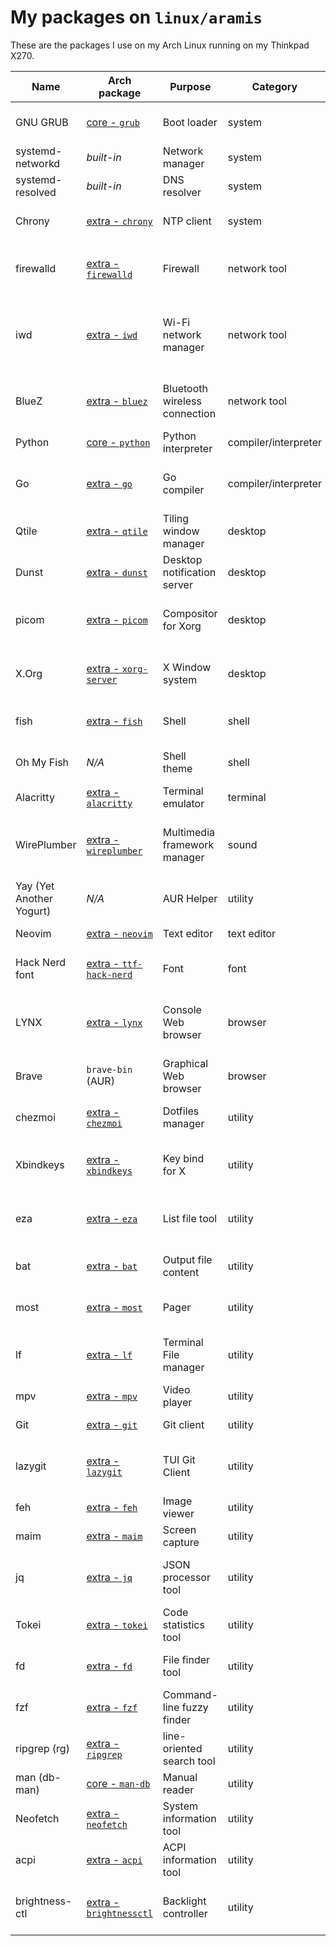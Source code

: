 # My packages on `linux/aramis`

These are the packages I use on my Arch Linux running on my Thinkpad X270.

Name|Arch package|Purpose|Category|Documentation|Description
|---|---|---|---|---|---|
GNU GRUB|[core - `grub`](https://archlinux.org/packages/core/x86_64/grub)|Boot loader|system|[wiki.archlinux.org](https://wiki.archlinux.org/title/GRUB)|Official boot loader from the GNU Project
systemd-networkd|_built-in_|Network manager|system|[wiki.archlinux.org](https://wiki.archlinux.org/title/Systemd-networkd)|Network manager built in systemd
systemd-resolved|_built-in_|DNS resolver|system|[wiki.archlinux.org](https://wiki.archlinux.org/title/Systemd-resolved)|DNS resolver built in systemd
Chrony|[extra - `chrony`](https://archlinux.org/packages/extra/x86_64/chrony/)|NTP client|system|[wiki.archlinux.org](https://wiki.archlinux.org/title/Chrony)|Recommended NTP client for laptops
firewalld|[extra - `firewalld`](https://archlinux.org/packages/extra/any/firewalld/)|Firewall|network tool|[wiki.archlinux.org](https://wiki.archlinux.org/title/firewalld)|User-friendly tool to easily manage iptables and nftables
iwd|[extra - `iwd`](https://archlinux.org/packages/extra/x86_64/iwd/)|Wi-Fi network manager|network tool|[wiki.archlinux.org](https://wiki.archlinux.org/title/iwd)|Cross-platform supplicant with support for WPA, WPA2 and WPA3 developed by Intel
BlueZ|[extra - `bluez`](https://archlinux.org/packages/extra/x86_64/bluez/)|Bluetooth wireless connection|network tool|[wiki.archlinux.org](https://wiki.archlinux.org/title/Bluetooth)|Support for the core Bluetooth layers and protocols
Python|[core - `python`](https://archlinux.org/packages/core/x86_64/python/)|Python interpreter|compiler/interpreter|[wiki.archlinux.org](https://wiki.archlinux.org/title/Python)|CPython interpreter
Go|[extra - `go`](https://archlinux.org/packages/extra/x86_64/go/)|Go compiler|compiler/interpreter|[wiki.archlinux.org](https://wiki.archlinux.org/title/Go)|Core compiler for the Go programming language
Qtile|[extra - `qtile`](https://archlinux.org/packages/extra/x86_64/qtile/)|Tiling window manager|desktop|[docs.qtile.org](http://docs.qtile.org/en/stable/)|Dynamic tiling window manager written in Python
Dunst|[extra - `dunst`](https://archlinux.org/packages/extra/x86_64/dunst/)|Desktop notification server|desktop|[wiki.archlinux.org](https://wiki.archlinux.org/title/Dunst)|Lightweight notification daemon
picom|[extra - `picom`](https://archlinux.org/packages/extra/x86_64/picom/)|Compositor for Xorg|desktop|[wiki.archlinux.org](https://wiki.archlinux.org/title/Picom)|Enable some feature like window opacity, fading and blurring
X.Org|[extra - `xorg-server`](https://archlinux.org/packages/extra/x86_64/xorg-server/)|X Window system|desktop|[wiki.archlinux.org](https://wiki.archlinux.org/title/Xorg)|Open source implementation of the X Window System
fish|[extra - `fish`](https://archlinux.org/packages/extra/x86_64/fish/)|Shell|shell|[wiki.archlinux.org](https://wiki.archlinux.org/title/fish)|Shell intended to be interactive and user-friendly
Oh My Fish|_N/A_|Shell theme|shell|[github.com](https://github.com/oh-my-fish/oh-my-fish)|Themes and plugins framework for fish
Alacritty|[extra - `alacritty`](https://archlinux.org/packages/extra/x86_64/alacritty/)|Terminal emulator|terminal|[wiki.archlinux.org](https://wiki.archlinux.org/title/Alacritty)|Blazing fast terminal emulator
WirePlumber|[extra - `wireplumber`](https://archlinux.org/packages/extra/x86_64/wireplumber/)|Multimedia framework manager|sound|[wiki.archlinux.org](https://wiki.archlinux.org/title/WirePlumber)|Manager for pipewire, which is a low-level multimedia framework
Yay (Yet Another Yogurt)|_N/A_|AUR Helper|utility|[github.com](https://github.com/Jguer/yay)|AUR helper and wrapper for pacman
Neovim|[extra - `neovim`](https://archlinux.org/packages/extra/x86_64/neovim/)|Text editor|text editor|[neovim.io](https://neovim.io/doc/)|Reforged version of vim
Hack Nerd font|[extra - `ttf-hack-nerd`](https://archlinux.org/packages/extra/any/ttf-hack-nerd/)|Font|font|[github.com](https://github.com/ryanoasis/nerd-fonts)|Cool font for the terminal and coding
LYNX|[extra - `lynx`](https://archlinux.org/packages/extra/x86_64/lynx/)|Console Web browser|browser|[wiki.archlinux.org](https://wiki.archlinux.org/title/List_of_applications#Web_browsers)|Console graphical and text based Web browser, which supports Gopher too
Brave|`brave-bin` (AUR)|Graphical Web browser|browser|[brave.com](https://brave.com/linux/#arch)|Privacy-focused browser based on Chromium
chezmoi|[extra - `chezmoi`](https://archlinux.org/packages/extra/x86_64/chezmoi/)|Dotfiles manager|utility|[chezmoi.io](https://www.chezmoi.io/)|Configuration that adds extra features to Neovim
Xbindkeys|[extra - `xbindkeys`](https://archlinux.org/packages/extra/x86_64/xbindkeys/)|Key bind for X|utility|[wiki.archlinux.org](https://wiki.archlinux.org/title/Xbindkeys)|Bind your keyboard and mouse key to a shell command
eza|[extra - `eza`](https://archlinux.org/packages/extra/x86_64/eza/)|List file tool|utility|[github.com](https://github.com/eza-community/eza)|like `ls` command, but more colorful (previously known as `exa`)
bat|[extra - `bat`](https://archlinux.org/packages/extra/x86_64/bat/)|Output file content|utility|[github.com](https://github.com/sharkdp/bat)|like `cat` command, but offers a better visualization
most|[extra - `most`](https://archlinux.org/packages/extra/x86_64/most/)|Pager|utility|[linux.die.net](https://linux.die.net/man/1/most)|like `less` and `more` commands, but better
lf|[extra - `lf`](https://archlinux.org/packages/extra/x86_64/lf/)|Terminal File manager|utility|[pkg.go.dev](https://pkg.go.dev/github.com/gokcehan/lf)|TUI file manager inspired by rancher written in Golang
mpv|[extra - `mpv`](https://archlinux.org/packages/extra/x86_64/mpv/)|Video player|utility|[wiki.archlinux.org](https://wiki.archlinux.org/title/Mpv)|Hackable Video player
Git|[extra - `git`](https://archlinux.org/packages/extra/x86_64/git/)|Git client|utility|[wiki.archlinux.org](https://wiki.archlinux.org/title/Git)|Client for the most famous SCM
lazygit|[extra - `lazygit`](https://archlinux.org/packages/extra/x86_64/lazygit/)|TUI Git Client|utility|[github.com](https://github.com/jesseduffield/lazygit)|A simple terminal UI for git commands written in Go
feh|[extra - `feh`](https://archlinux.org/packages/extra/x86_64/feh/)|Image viewer|utility|[wiki.archlinux.org](https://wiki.archlinux.org/title/feh)|Very lightweight image viewer
maim|[extra - `maim`](https://archlinux.org/packages/extra/x86_64/maim/)|Screen capture|utility|[github.com](https://github.com/naelstrof/maim)|Lightweight tool to take screenshot
jq|[extra - `jq`](https://archlinux.org/packages/extra/x86_64/jq/)|JSON processor tool|utility|[stedolan.github.io](https://stedolan.github.io/jq/)|The most advanced JSON parser and processor
Tokei|[extra - `tokei`](https://archlinux.org/packages/extra/x86_64/tokei/)|Code statistics tool|utility|[github.com](https://github.com/XAMPPRocky/tokei)|Good little tool to get code stats
fd|[extra - `fd`](https://archlinux.org/packages/extra/x86_64/fd/)|File finder tool|utility|[github.com](https://github.com/sharkdp/fd)|like `find` command, but way better
fzf|[extra - `fzf`](https://archlinux.org/packages/extra/x86_64/fzf/)|Command-line fuzzy finder|utility|[github.com](https://github.com/junegunn/fzf)|Blazingly fast and fully-featured tool to find stuff
ripgrep (rg)|[extra - `ripgrep`](https://archlinux.org/packages/extra/x86_64/ripgrep/)|line-oriented search tool|utility|[github.com](https://github.com/BurntSushi/ripgrep)|like `grep` command, but way better
man (db-man)|[core - `man-db`](https://archlinux.org/packages/core/x86_64/man-db/)|Manual reader|utility|[wiki.archlinux.org](https://wiki.archlinux.org/title/man_page)|Implementation of man on Arch Linux
Neofetch|[extra - `neofetch`](https://archlinux.org/packages/extra/any/neofetch/)|System information tool|utility|[github.com](https://github.com/dylanaraps/neofetch)|Print system info with style
acpi|[extra - `acpi`](https://archlinux.org/packages/extra/x86_64/acpi/)|ACPI information tool|utility|[wiki.archlinux.org](https://wiki.archlinux.org/title/ACPI_modules)|Get ACPI information (e.g. battery level)
brightness-ctl|[extra - `brightnessctl`](https://archlinux.org/packages/extra/x86_64/brightnessctl/)|Backlight controller|utility|[wiki.archlinux.org](https://wiki.archlinux.org/title/Backlight)|Easy way to set the monitor brightness at user level
